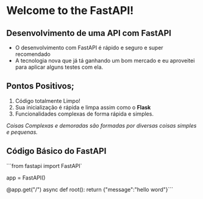 # Welcome to the FastAPI!

## Desenvolvimento de uma API com FastAPI

* O desenvolvimento com FastAPI é rápido e seguro e super recomendado
* A tecnologia nova que já tá ganhando um bom mercado e eu aproveitei para aplicar alguns testes com ela.

## Pontos Positivos;

1. Código totalmente Limpo!
2. Sua inicialização é rápida e limpa assim como o **Flask**
3. Funcionalidades complexas de forma rápida e simples.

_Coisas Complexas e demoradas são formadas por diversas coisas simples e pequenas._

## Código Básico do FastAPI

```from fastapi import FastAPI`

app = FastAPI()

@app.get("/")
async def root():
  return {"message":"hello word"}```

